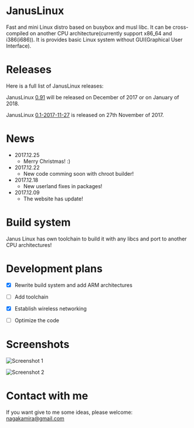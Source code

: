 # JanusLinux


Fast and mini Linux distro based on busybox and musl libc. It can be cross-compiled on another CPU architecture(currently support x86_64 and i386(i686)).
It is provides basic Linux system without GUI(Graphical User Interface).


# Releases

Here is a full list of JanusLinux releases:

JanusLinux [0.91](about:blank) will be released on December of 2017 or on January of 2018.

JanusLinux [0.1-2017-11-27](https://github.com/protonesso/janus/releases/2017-11-27) is released on 27th November of 2017.


# News
 * 2017.12.25
   * Merry Christmas! :)
 * 2017.12.22
   * New code comming soon with chroot builder!
 * 2017.12.18
   * New userland fixes in packages!
 * 2017.12.09
   * The website has update!


# Build system


Janus Linux has own toolchain to build it with any libcs and port to another CPU architectures!


# Development plans


- [x] Rewrite build system and add ARM architectures
- [ ] Add toolchain
- [x] Establish wireless networking
- [ ] Optimize the code


# Screenshots


![Screenshot 1](https://github.com/protonesso/janus/raw/master/www/Screenshot%20from%202017-11-27%2017-11-38.png)


![Screenshot 2](https://github.com/protonesso/janus/raw/master/www/Screenshot%20from%202017-11-27%2017-12-57.png)


# Contact with me


If you want give to me some ideas, please welcome: nagakamira@gmail.com 

